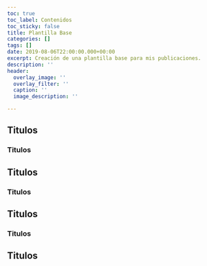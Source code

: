 ```yaml
---
toc: true
toc_label: Contenidos
toc_sticky: false
title: Plantilla Base
categories: []
tags: []
date: 2019-08-06T22:00:00.000+00:00
excerpt: Creación de una plantilla base para mis publicaciones.
description: ''
header:
  overlay_image: ''
  overlay_filter: ''
  caption: ''
  image_description: ''

---
```

## Titulos

### Titulos

## Titulos

### Titulos

## Titulos

### Titulos

## Titulos
